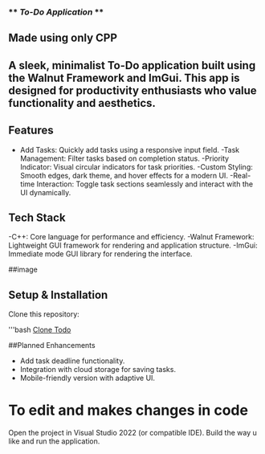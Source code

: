 ### ** *To-Do Application* **
## Made using only CPP
## A sleek, **minimalist** To-Do application built using the **Walnut Framework and ImGui**. This app is designed for productivity enthusiasts who value functionality and aesthetics.

## Features
- Add Tasks: Quickly add tasks using a responsive input field.
-Task Management: Filter tasks based on completion status.
-Priority Indicator: Visual circular indicators for task priorities.
-Custom Styling: Smooth edges, dark theme, and hover effects for a modern UI.
-Real-time Interaction: Toggle task sections seamlessly and interact with the UI dynamically.

## Tech Stack
-C++: Core language for performance and efficiency.
-Walnut Framework: Lightweight GUI framework for rendering and application structure.
-ImGui: Immediate mode GUI library for rendering the interface.

##image

## Setup & Installation
Clone this repository:

'''bash
[Clone Todo](https://github.com/Ved-Khajone23/ToDo_usingPureCPP.git)


##Planned Enhancements
- Add task deadline functionality.
- Integration with cloud storage for saving tasks.
- Mobile-friendly version with adaptive UI.

# To edit and makes changes in code 
Open the project in Visual Studio 2022 (or compatible IDE).
Build the way u like and run the application.
